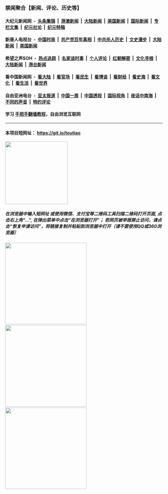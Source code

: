 ### 禁闻聚合【新闻、评论、历史等】

#### 大纪元新闻网 &nbsp;-&nbsp; [头条集锦](indexes/E头条集锦.md?t=02090302) &nbsp;|&nbsp; [港澳新闻](indexes/E港澳新闻.md?t=02090302)  &nbsp;|&nbsp; [大陆新闻](indexes/E大陆新闻.md?t=02090302) &nbsp;|&nbsp; [美国新闻](indexes/E美国新闻.md?t=02090302) &nbsp;|&nbsp; [国际新闻](indexes/E国际新闻.md?t=02090302) &nbsp;|&nbsp; [专栏文集](indexes/E专栏文集.md?t=02090302) &nbsp;|&nbsp; [纪元社论](indexes/E纪元社论.md?t=02090302) &nbsp;|&nbsp; [纪元特稿](indexes/E纪元特稿.md?t=02090302) 

#### 新唐人电视台 &nbsp;-&nbsp; [中国时局](indexes/N中国时局.md?t=02090302) &nbsp;|&nbsp; [共产党百年真相](indexes/N共产党百年真相.md?t=02090302) &nbsp;|&nbsp; [中共杀人历史](indexes/N中共杀人历史.md?t=02090302) &nbsp;|&nbsp; [文史漫步](indexes/N文史漫步.md?t=02090302) &nbsp;|&nbsp; [大陆新闻](indexes/N大陆新闻.md?t=02090302) &nbsp;|&nbsp; [美国新闻](indexes/N美国新闻.md?t=02090302)

#### 希望之声SOH &nbsp;-&nbsp; [热点追踪](indexes/H热点追踪.md?t=02090302) &nbsp;|&nbsp; [名家谈时事](indexes/H名家谈时事.md?t=02090302) &nbsp;|&nbsp; [个人评论](indexes/H个人评论.md?t=02090302)  &nbsp;|&nbsp; [红朝解密](indexes/H红朝解密.md?t=02090302) &nbsp;|&nbsp; [文化寻根](indexes/H文化寻根.md?t=02090302) &nbsp;|&nbsp; [大陆新闻](indexes/H大陆新闻.md?t=02090302) &nbsp;|&nbsp; [港台新闻](indexes/H港台新闻.md?t=02090302)

#### 看中国新闻网 &nbsp;-&nbsp; [看大陆](indexes/S看大陆.md?t=02090302) &nbsp;|&nbsp; [看官场](indexes/S看官场.md?t=02090302) &nbsp;|&nbsp; [看民生](indexes/S看民生.md?t=02090302)  &nbsp;|&nbsp; [看博谈](indexes/S看博谈.md?t=02090302) &nbsp;|&nbsp; [看财经](indexes/S看财经.md?t=02090302) &nbsp;|&nbsp; [看史海](indexes/S看史海.md?t=02090302) &nbsp;|&nbsp; [看文化](indexes/S看文化.md?t=02090302) &nbsp;|&nbsp; [看生活](indexes/S看生活.md?t=02090302) &nbsp;|&nbsp; [看世界](indexes/S看世界.md?t=02090302)

#### 自由亚洲电台 &nbsp;-&nbsp; [亚太报道](indexes/R亚太报道.md?t=02090302) &nbsp;|&nbsp; [中国一周](indexes/R中国一周.md?t=02090302) &nbsp;|&nbsp; [中国透视](indexes/R中国透视.md?t=02090302)  &nbsp;|&nbsp; [国际视角](indexes/R国际视角.md?t=02090302) &nbsp;|&nbsp; [夜话中南海](indexes/R夜话中南海.md?t=02090302) &nbsp;|&nbsp; [不同的声音](indexes/R不同的声音.md?t=02090302) &nbsp;|&nbsp; [特约评论](indexes/R特约评论.md?t=02090302)

#### 学习 [手把手翻墙教程](https://github.com/gfw-breaker/guides/wiki)，自由浏览互联网

----

#### 本项目短网址： https://git.io/toutiao
<img src="https://raw.githubusercontent.com/gfw-breaker/banned-news/master/scripts/img/qr.png" width="200px"/>  

##### 在浏览器中输入短网址 或使用微信、支付宝等二维码工具扫描二维码打开页面, 点击右上角"...", 在弹出菜单中点击“在浏览器打开”； 若网页被举报禁止访问，请点击“恢复申请访问”，将链接复制并粘贴到浏览器中打开（请不要使用QQ或360浏览器）

<img src="https://raw.githubusercontent.com/gfw-breaker/banned-news/master/scripts/img/1.png" width="260px"/> &nbsp; <img src="https://raw.githubusercontent.com/gfw-breaker/banned-news/master/scripts/img/2.png" width="260px"/> &nbsp; <img src="https://raw.githubusercontent.com/gfw-breaker/banned-news/master/scripts/img/3.png" width="260px"/>
